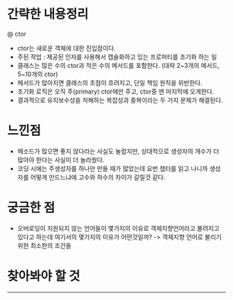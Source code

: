 # 간략한 내용정리

@ ctor
- ctor는 새로운 객체에 대한 진입점이다. 
- 주된 작업 : 제공된 인자를 사용해서 캡슐화하고 있는 프로퍼티를 초기화 하는 일
- 클래스는 많은 수의 ctor과 적은 수의 메서드를 포함한다. (대략 2~3개의 메서드, 5~10개의 ctor)
- 메서드가 많아지면 클래스의 초점이 흐려지고, 단일 책임 원칙을 위반한다.
- 초기화 로직은 오직 주(primary) ctor에만 주고, ctor중 맨 마지막에 오게한다.
- 결과적으로 유지보수성을 저해하는 복잡성과 중복이라는 두 가지 문제가 해결된다.

# 느낀점
- 메소드가 많으면 좋지 않다라는 사실도 놀랍지만, 상대적으로 생성자의 개수가 더 많아야 한다는 사실이 더 놀라웠다. 
- 코딩 시에는 주생성자를 하나만 만들 때가 많았는데 요번 챕터를 읽고 나니까 생성자를 어떻게 만드느냐에 고수와 하수의 차이가 갈릴것 같다.

# 궁금한 점
- 오버로딩이 지원되지 않는 언어들이 몇가지의 이유로 객체지향언어라고 불려지고 있다고 하는데
여기서의 몇가지의 이유가 어떤것일까? -> 객체지향 언어로 불리기 위한 최소한의 조건들

# 찾아봐야 할 것
---
